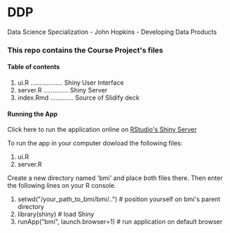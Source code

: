DDP
===

Data Science Specialization - John Hopkins - Developing Data Products

### This repo contains the Course Project's files

#### Table of contents

1. ui.R .................. Shiny User Interface
2. server.R .............. Shiny Server
3. index.Rmd ............. Source of Slidify deck

#### Running the App

Click here to run the application online on [RStudio's Shiny Server](https://guye.shinyapps.io/BMICalc/)

To run the app in your computer dowload the following files:

1. ui.R
2. server.R

Create a new directory named 'bmi' and place both files there. Then enter the following lines on your R console.

1. setwd("/your_path_to_bmi/bmi/..")    # position yourself on bmi's parent directory
2. library(shiny)                       # load Shiny
3. runApp("bmi", launch.browser=1)      # run application on default browser

